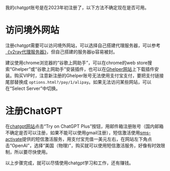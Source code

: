 我的chatgpt账号是在2023年初注册了，以下方法不确定现在是否可用。

# 访问境外网站

注册chatgpt需要可以访问境外网站，可以选择自己搭建代理服务器，可以参考[《v2ray代理服务器》](http://chenxiaosong.com/private/v2ray.html)，但自己搭建的服务器ip容易被封。

建议使用chrome浏览器的“谷歌上网助手”，可以在chrome的web store搜索“Ghelper”或“谷歌上网助手”安装插件，也可以在[Ghelper网站](https://ghelper.net/)上下载插件安装。购买VIP时，注意新注册的Ghelper账号无法使用支付宝支付，要把支付链接尾部替换成 `options.html?/pay/1/alipay`。如果无法访问某些网站，可以在“Select Server”中切换。

# 注册ChatGPT

在[chatgpt网站](https://openai.com/gpt-4)点击“Try on ChatGPT Plus”按钮，用邮件箱注册账号（国内邮箱不确定是否可以注册，如果不能可以使用gmail注册），短信激活使用[sms-activate](https://sms-activate.org)提供的短信激活服务，用支付宝充值一美元左右，在网站左下角点击“OpenAI”，选择“美国（物理)”，购买就可以使用短信激活服务，好像有时效限制，所以要尽快使用。

以上步骤完成，就可以尽情使用chatgpt学习和工作，还有赚钱。